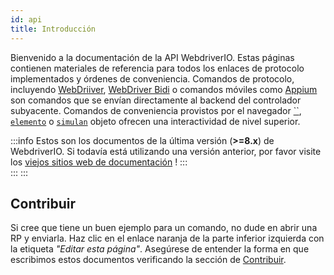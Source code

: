 ```yaml
---
id: api
title: Introducción
---
```


Bienvenido a la documentación de la API WebdriverIO. Estas páginas contienen materiales de referencia para todos los enlaces de protocolo implementados y órdenes de conveniencia. Comandos de protocolo, incluyendo [WebDriiver](/docs/api/webdriver), [WebDriver Bidi](/docs/api/webdriverBidi) o comandos móviles como [Appium](http://appium.io) son comandos que se envían directamente al backend del controlador subyacente. Comandos de conveniencia provistos por el navegador [``](/docs/api/browser), [`elemento`](/docs/api/element) o [`simulan`](/docs/api/mock) objeto ofrecen una interactividad de nivel superior.

:::info
Estos son los documentos de la última versión (__>=8.x__) de WebdriverIO. Si todavía está utilizando una versión anterior, por favor visite los [viejos sitios web de documentación](/versions) !
:::  
:::
:::

## Contribuir

Si cree que tiene un buen ejemplo para un comando, no dude en abrir una RP y enviarla. Haz clic en el enlace naranja de la parte inferior izquierda con la etiqueta _"Editar esta página"_. Asegúrese de entender la forma en que escribimos estos documentos verificando la sección de [Contribuir](https://github.com/webdriverio/webdriverio/blob/main/CONTRIBUTING.md).
